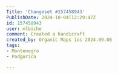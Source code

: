 ```yaml
---
Title: 'Changeset #157458943'
PublishDate: 2024-10-04T12:29:47Z
id: 157458943
user: mlbiche
comment: Created a handicraft
created_by: Organic Maps ios 2024.09.08
tags:
- Montenegro
- Podgorica

---
```

